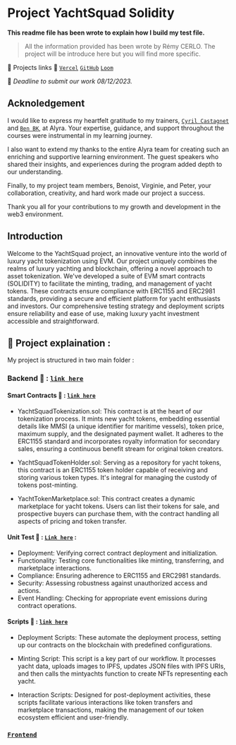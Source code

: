 # Project YachtSquad Solidity

**This readme file has been wrote to explain how I build my test file.**

> All the information provided has been wrote by Rémy CERLO.
> The project will be introduce here but you will find more specific.

🔗 Projects links 🔗 
[`Vercel`](https://yachtsquad.vercel.app/)
[`GitHub`](https://github.com/Cerlo/Yacht-Squad-Solidity)
[`Loom`](https://www.loom.com/share/2a979b05d6ee4ec3a4da838ce29fa149?sid=a2002993-75c3-4615-9d17-25b5d33e545a)

📅 _Deadline to submit our work 08/12/2023._

 ## Acknoledgement
 I would like to express my heartfelt gratitude to my trainers, [`Cyril Castagnet`](https://github.com/lecascyril) and [`Ben BK`](https://github.com/BenBktech), at Alyra. Your expertise, guidance, and support throughout the courses were instrumental in my learning journey. 

 I also want to extend my thanks to the entire Alyra team for creating such an enriching and supportive learning environment. The guest speakers who shared their insights, and experiences during the program added depth to our understanding. 
 
 Finally, to my project team members, Benoist, Virginie, and Peter, your collaboration, creativity, and hard work made our project a success. 
 
 Thank you all for your contributions to my growth and development in the web3 environment.

## Introduction 
Welcome to the YachtSquad project, an innovative venture into the world of luxury yacht tokenization using EVM. Our project uniquely combines the realms of luxury yachting and blockchain, offering a novel approach to asset tokenization. We've developed a suite of EVM smart contracts (SOLIDITY) to facilitate the minting, trading, and management of yacht tokens. These contracts ensure compliance with ERC1155 and ERC2981 standards, providing a secure and efficient platform for yacht enthusiasts and investors. Our comprehensive testing strategy and deployment scripts ensure reliability and ease of use, making luxury yacht investment accessible and straightforward. 



## 🍕 Project explaination :

My project is structured in two main folder : 
### Backend 🔗 : [`link here`](https://github.com/Cerlo/Yacht-Squad-Solidity/tree/main/backend)

#### Smart Contracts 🔗 : [`link here`](https://github.com/Cerlo/Yacht-Squad-Solidity/tree/main/backend/contracts)

* YachtSquadTokenization.sol: This contract is at the heart of our tokenization process. It mints new yacht tokens, embedding essential details like MMSI (a unique identifier for maritime vessels), token price, maximum supply, and the designated payment wallet. It adheres to the ERC1155 standard and incorporates royalty information for secondary sales, ensuring a continuous benefit stream for original token creators.

* YachtSquadTokenHolder.sol: Serving as a repository for yacht tokens, this contract is an ERC1155 token holder capable of receiving and storing various token types. It's integral for managing the custody of tokens post-minting.

* YachtTokenMarketplace.sol: This contract creates a dynamic marketplace for yacht tokens. Users can list their tokens for sale, and prospective buyers can purchase them, with the contract handling all aspects of pricing and token transfer.

#### Unit Test 🔗 : [`Link here`](https://github.com/Cerlo/Yacht-Squad-Solidity/tree/main/backend/test) : 

* Deployment: Verifying correct contract deployment and initialization.
* Functionality: Testing core functionalities like minting, transferring, and marketplace interactions.
* Compliance: Ensuring adherence to ERC1155 and ERC2981 standards.
* Security: Assessing robustness against unauthorized access and actions.
* Event Handling: Checking for appropriate event emissions during contract operations.

#### Scripts 🔗 : [`link here`](https://github.com/Cerlo/Yacht-Squad-Solidity/tree/main/backend/scripts) 

* Deployment Scripts: These automate the deployment process, setting up our contracts on the blockchain with predefined configurations.

* Minting Script: This script is a key part of our workflow. It processes yacht data, uploads images to IPFS, updates JSON files with IPFS URIs, and then calls the mintyachts function to create NFTs representing each yacht.

* Interaction Scripts: Designed for post-deployment activities, these scripts facilitate various interactions like token transfers and marketplace transactions, making the management of our token ecosystem efficient and user-friendly. 

### [`Frontend`](https://github.com/Cerlo/Yacht-Squad-Solidity/tree/main/frontend)



